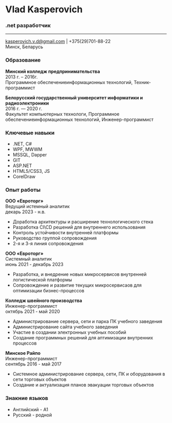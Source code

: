 # Vlad Kasperovich

 ### .net разработчик
---
kasperovich.v.d@gmail.com | +375(29)701-88-22\
Минск, Беларусь

### Образование

**Минский колледж предпринимательства**  
2013 г. – 2016г.  
Программное обеспечениеинформационных технологий, Техник-программист  

**Белорусский государственный университет информатики и радиоэлектроники**  
2016 г. — 2020 г.  
Факультет компьютерных технологи, Программное обеспечениеинформационных технологий, Инженер-программист  

### Ключевые навыки

- .NET, C#
- WPF, MWWM
- MSSQL, Dapper
- GIT
- ASP.NET
- HTML5/CSS3, JS
- CorelDraw

### Опыт работы

**ООО «Евроторг»**  
Ведущий истемный аналитик  
декарь 2023 - н.в.  
- Доработка архитектуры и расширение технологического стека
- Разработка CI\CD решений для внутреннего использования
- Контроль устойчивости внутренней платформы
- Руководство группой сопровождения
- 2-я и 3-я линия сопровождения

**ООО «Евроторг»**  
Системный аналитик  
июнь 2021 - декабрь 2023  
- Разработка, и внедрение новых микросервисов внутренней логистической платформы
- Сопровождение и развитие текущих микросервисаов для оптимизации бизнес-процессов

**Колледж швейного производства**  
Инженер-программист  
октябрь 2021 - май 2020  
- Администрирование сервера, сети и парка ПК учебного заведения
- Администрирование сайта учебного заведения
- Участие в создании электронных учебных пособий
- Создание программных решений для аптимизации внутренних процессов

**Минское Райпо**  
Инженер-программист  
сентябрь 2016 - май 2017  
- Системное администрирование сервера, сети, ПК и оборудования в сети торговых объектов
- Создание и актуализация планов эвакуации торговых объектов

### Знакние языков  
- Английский - А1
- Русский - родной
